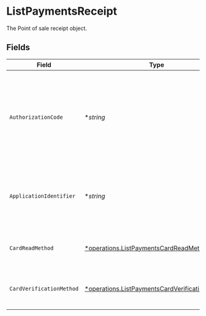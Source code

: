 # ListPaymentsReceipt

The Point of sale receipt object.


## Fields

| Field                                                                                                           | Type                                                                                                            | Required                                                                                                        | Description                                                                                                     | Example                                                                                                         |
| --------------------------------------------------------------------------------------------------------------- | --------------------------------------------------------------------------------------------------------------- | --------------------------------------------------------------------------------------------------------------- | --------------------------------------------------------------------------------------------------------------- | --------------------------------------------------------------------------------------------------------------- |
| `AuthorizationCode`                                                                                             | **string*                                                                                                       | :heavy_minus_sign:                                                                                              | A unique code provided by the cardholder’s bank to confirm that the transaction was successfully approved.      | ...                                                                                                             |
| `ApplicationIdentifier`                                                                                         | **string*                                                                                                       | :heavy_minus_sign:                                                                                              | The unique number that identifies a specific payment application on a chip card.                                | ...                                                                                                             |
| `CardReadMethod`                                                                                                | [*operations.ListPaymentsCardReadMethod](../../models/operations/listpaymentscardreadmethod.md)                 | :heavy_minus_sign:                                                                                              | The method by which the card was read by the terminal.                                                          | contactless                                                                                                     |
| `CardVerificationMethod`                                                                                        | [*operations.ListPaymentsCardVerificationMethod](../../models/operations/listpaymentscardverificationmethod.md) | :heavy_minus_sign:                                                                                              | The method used to verify the cardholder's identity.                                                            | no-cvm-required                                                                                                 |